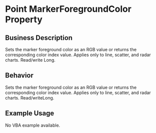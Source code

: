 # Point MarkerForegroundColor Property

## Business Description
Sets the marker foreground color as an RGB value or returns the corresponding color index value. Applies only to line, scatter, and radar charts. Read/write Long.

## Behavior
Sets the marker foreground color as an RGB value or returns the corresponding color index value. Applies only to line, scatter, and radar charts. Read/writeLong.

## Example Usage
No VBA example available.